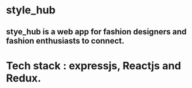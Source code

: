 # style_hub
## stye_hub is a web app for fashion designers and fashion enthusiasts to connect.
# Tech stack : expressjs, Reactjs and Redux.
